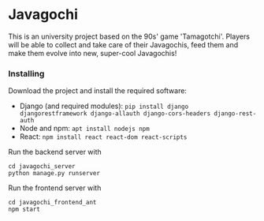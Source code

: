 # Javagochi
This is an university project based on the 90s' game 'Tamagotchi'. Players will be able to collect and take care of their Javagochis, feed them and make them evolve into new, super-cool Javagochis!

### Installing
Download the project and install the required software:

- Django (and required modules): `pip install django djangorestframework django-allauth django-cors-headers django-rest-auth`
- Node and npm: `apt install nodejs npm`
- React: `npm install react react-dom react-scripts`

Run the backend server with

`cd javagochi_server`  
`python manage.py runserver`

Run the frontend server with

`cd javagochi_frontend_ant`  
`npm start`

